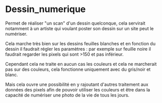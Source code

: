 # Dessin_numerique

Permet de réaliser "un scan" d'un dessin quelconque, cela servirait notamment à un artiste qui voulant poster son dessin sur un site peut le numériser.

Cela marche très bien sur les dessins feuilles blanches et en fonction du dessin il faudrait régler les paramètres : par exemple sur feuille noire il faudrait regarder 
les pixels qui sont >150 et pas inférieur. 

Cependant cela ne traite en aucun cas les couleurs et cela ne marcherait pas sur des couleurs, cela fonctionne uniquement avec du gris/noir et blanc. 

Mais cela ouvre une possibilité en y rajoutant d'autres traitement aux données des pixels afin de pouvoir utiliser les couleurs et être dans la capacité de numériser 
une photo de la vie de tous les jours. 
